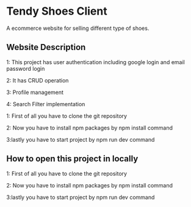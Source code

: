 # Tendy Shoes Client

A ecommerce website for selling different type of shoes.

## Website Description
1: This project has user authentication including google login and email password login

2: It has CRUD operation

3: Profile management

4: Search Filter implementation

1: First of all you have to clone the git repository

2: Now you have to install npm packages by npm install command

3:lastly you have to start project by npm run dev command

## How to open this project in locally

1: First of all you have to clone the git repository

2: Now you have to install npm packages by npm install command

3:lastly you have to start project by npm run dev command